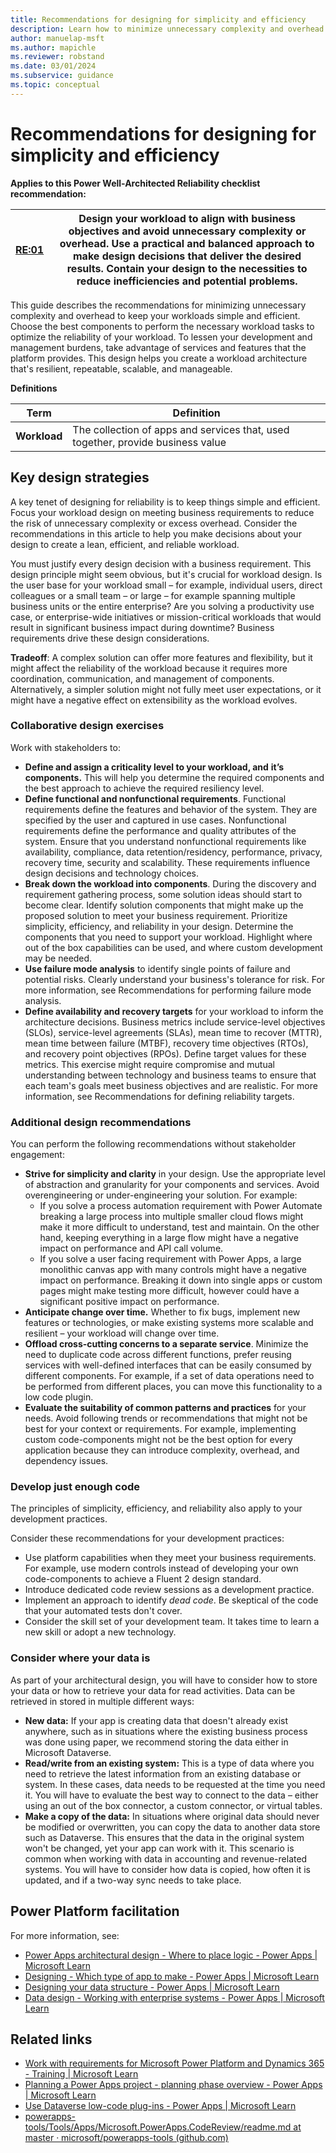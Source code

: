```yaml
---
title: Recommendations for designing for simplicity and efficiency
description: Learn how to minimize unnecessary complexity and overhead by keeping your workloads simple and efficient. 
author: manuelap-msft
ms.author: mapichle
ms.reviewer: robstand
ms.date: 03/01/2024
ms.subservice: guidance
ms.topic: conceptual
---
```


# Recommendations for designing for simplicity and efficiency

**Applies to this Power Well-Architected Reliability checklist recommendation:**

|[RE:01](checklist.md)| Design your workload to align with business objectives and avoid unnecessary complexity or overhead. Use a practical and balanced approach to make design decisions that deliver the desired results. Contain your design to the necessities to reduce inefficiencies and potential problems. |
|---|---|

This guide describes the recommendations for minimizing unnecessary complexity and overhead to keep your workloads simple and efficient. Choose the best components to perform the necessary workload tasks to optimize the reliability of your workload. To lessen your development and management burdens, take advantage of services and features that the platform provides. This design helps you create a workload architecture that's resilient, repeatable, scalable, and manageable.

**Definitions**

| **Term** | **Definition** |
|---|---|
| **Workload** | The collection of apps and services that, used together, provide business value |

## Key design strategies

A key tenet of designing for reliability is to keep things simple and efficient. Focus your workload design on meeting business requirements to reduce the risk of unnecessary complexity or excess overhead. Consider the recommendations in this article to help you make decisions about your design to create a lean, efficient, and reliable workload. 

You must justify every design decision with a business requirement. This design principle might seem obvious, but it's crucial for workload design. Is the user base for your workload small – for example, individual users, direct colleagues or a small team – or large – for example spanning multiple business units or the entire enterprise? Are you solving a productivity use case, or enterprise-wide initiatives or mission-critical workloads that would result in significant business impact during downtime? Business requirements drive these design considerations.

**Tradeoff**: A complex solution can offer more features and flexibility, but it might affect the reliability of the workload because it requires more coordination, communication, and management of components. Alternatively, a simpler solution might not fully meet user expectations, or it might have a negative effect on extensibility as the workload evolves.

### Collaborative design exercises

Work with stakeholders to:

- **Define and assign a criticality level to your workload, and** **it’s components.** This will help you determine the required components and the best approach to achieve the required resiliency level.
- **Define functional and nonfunctional requirements**. Functional requirements define the features and behavior of the system. They are specified by the user and captured in use cases. Nonfunctional requirements define the performance and quality attributes of the system. Ensure that you understand nonfunctional requirements like availability, compliance, data retention/residency, performance, privacy, recovery time, security and scalability. These requirements influence design decisions and technology choices.
- **Break down the workload into components**. During the discovery and requirement gathering process, some solution ideas should start to become clear. Identify solution components that might make up the proposed solution to meet your business requirement. Prioritize simplicity, efficiency, and reliability in your design. Determine the components that you need to support your workload. Highlight where out of the box capabilities can be used, and where custom development may be needed. 
- **Use failure mode analysis** to identify single points of failure and potential risks. Clearly understand your business's tolerance for risk. For more information, see Recommendations for performing failure mode analysis.
- **Define availability and recovery targets** for your workload to inform the architecture decisions. Business metrics include service-level objectives (SLOs), service-level agreements (SLAs), mean time to recover (MTTR), mean time between failure (MTBF), recovery time objectives (RTOs), and recovery point objectives (RPOs). Define target values for these metrics. This exercise might require compromise and mutual understanding between technology and business teams to ensure that each team's goals meet business objectives and are realistic. For more information, see Recommendations for defining reliability targets.

### Additional design recommendations

You can perform the following recommendations without stakeholder engagement:

- **Strive for simplicity and clarity** in your design. Use the appropriate level of abstraction and granularity for your components and services. Avoid overengineering or under-engineering your solution. For example:
  - If you solve a process automation requirement with Power Automate breaking a large process into multiple smaller cloud flows might make it more difficult to understand, test and maintain. On the other hand, keeping everything in a large flow might have a negative impact on performance and API call volume. 
  - If you solve a user facing requirement with Power Apps, a large monolithic canvas app with many controls might have a negative impact on performance. Breaking it down into single apps or custom pages might make testing more difficult, however could have a significant positive impact on performance. 
- **Anticipate change over time.** Whether to fix bugs, implement new features or technologies, or make existing systems more scalable and resilient – your workload will change over time. 
- **Offload cross-cutting concerns to a separate service**. Minimize the need to duplicate code across different functions, prefer reusing services with well-defined interfaces that can be easily consumed by different components. For example, if a set of data operations need to be performed from different places, you can move this functionality to a low code plugin. 
- **Evaluate the suitability of common patterns and practices** for your needs. Avoid following trends or recommendations that might not be best for your context or requirements. For example, implementing custom code-components might not be the best option for every application because they can introduce complexity, overhead, and dependency issues.

### Develop just enough code

The principles of simplicity, efficiency, and reliability also apply to your development practices. 

Consider these recommendations for your development practices:

- Use platform capabilities when they meet your business requirements. For example, use modern controls instead of developing your own code-components to achieve a Fluent 2 design standard. 
- Introduce dedicated code review sessions as a development practice.
- Implement an approach to identify _dead code_. Be skeptical of the code that your automated tests don't cover.
- Consider the skill set of your development team. It takes time to learn a new skill or adopt a new technology.

### Consider where your data is

As part of your architectural design, you will have to consider how to store your data or how to retrieve your data for read activities. Data can be retrieved in stored in multiple different ways:

- **New data:** If your app is creating data that doesn't already exist anywhere, such as in situations where the existing business process was done using paper, we recommend storing the data either in Microsoft Dataverse.
- **Read/write from an existing system:** This is a type of data where you need to retrieve the latest information from an existing database or system. In these cases, data needs to be requested at the time you need it. You will have to evaluate the best way to connect to the data – either using an out of the box connector, a custom connector, or virtual tables. 
- **Make a copy of the data:** In situations where original data should never be modified or overwritten, you can copy the data to another data store such as Dataverse. This ensures that the data in the original system won't be changed, yet your app can work with it. This scenario is common when working with data in accounting and revenue-related systems. You will have to consider how data is copied, how often it is updated, and if a two-way sync needs to take place.

## Power Platform facilitation

For more information, see:

- [Power Apps architectural design - Where to place logic - Power Apps | Microsoft Learn](/power-apps/guidance/planning/logic)
- [Designing - Which type of app to make - Power Apps | Microsoft Learn](/power-apps/guidance/planning/app-type)
- [Designing your data structure - Power Apps | Microsoft Learn](/power-apps/guidance/planning/data-modeling)
- [Data design - Working with enterprise systems - Power Apps | Microsoft Learn](/power-apps/guidance/planning/enterprise-systems)

## Related links

- [Work with requirements for Microsoft Power Platform and Dynamics 365 - Training | Microsoft Learn](/training/modules/work-with-requirements/)
- [Planning a Power Apps project - planning phase overview - Power Apps | Microsoft Learn](/power-apps/guidance/planning/planning-phase)
- [Use Dataverse low-code plug-ins - Power Apps | Microsoft Learn](/power-apps/maker/data-platform/low-code-plug-ins?tabs=instant)
- [powerapps-tools/Tools/Apps/Microsoft.PowerApps.CodeReview/readme.md at master · microsoft/powerapps-tools (github.com)](https://github.com/microsoft/powerapps-tools/blob/master/Tools/Apps/Microsoft.PowerApps.CodeReview/readme.md)

